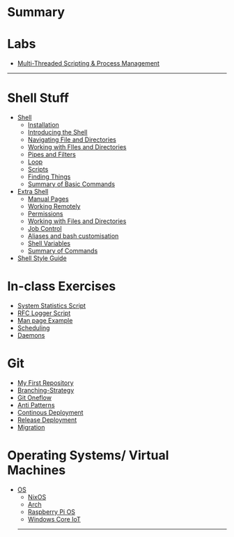 # Summary
# Labs

- [Multi-Threaded Scripting & Process Management](./Multi-ThreadedScripting-ProcessManagement/Multi-ThreadedScripting-ProcessManagement.md)

-------
# Shell Stuff
- [Shell](./Shell/shell.md)
  - [Installation](./Shell/installation.md)
  - [Introducing the Shell](./Shell/introducing_shell.md)
  - [Navigating File and Directories](./Shell/fileDir.md)
  - [Working with FIles and Directories](./Shell/create.md)
  - [Pipes and Filters](./Shell/pipefilter.md)
  - [Loop](./Shell/loops.md)
  - [Scripts](./Shell/scripts.md)
  - [Finding Things](./Shell/find.md)
  - [Summary of Basic Commands](./Shell/reference.md)
- [Extra Shell](./Shell_Extras/introduction.md)
  - [Manual Pages](./Shell_Extras/manfiles.md)
  - [Working Remotely](./Shell_Extras/workremote.md)
  - [Permissions](./Shell_Extras/permissions.md)
  - [Working with Files and Directories](./Shell_Extras/dirstruct.md)
  - [Job Control](./Shell_Extras/jobs.md)
  - [Aliases and bash customisation](./Shell_Extras/aliases.md)
  - [Shell Variables](./Shell_Extras/shellvars.md)
  - [Summary of Commands](./Shell_Extras/references.md)
- [Shell Style Guide](./Shell_Style_Guide/shellstyleguide.md)

# In-class Exercises
- [System Statistics Script]()
- [RFC Logger Script]()
- [Man page Example]()
- [Scheduling]()
- [Daemons]()

# Git
- [My First Repository](./myFirstRepository/myFirstRepository.md)
- [Branching-Strategy](./BranchingModel/BranchingModel.md)
- [Git Oneflow](./OneFlow/OneFlow.md)
- [Anti Patterns](./AntiPatterns/AntiPatterns.md)
- [Continous Deployment](./ContinousDeployment/ContinousDeployment.md)
- [Release Deployment](./ReleaseDeployment/ReleaseDeployment.md)
- [Migration](./Migration/Migration.md)

# Operating Systems/ Virtual Machines

- [OS](./OS/Introduction.md)
  - [NixOS](./OS/nixOS/nixOS.md)
  - [Arch](./OS/arch/arch.md)
  - [Raspberry Pi OS](./OS/RPIOS/rpios.md)
  - [Windows Core IoT](./OS/WindowsCoreIoT/WindowsCoreIoT.md)
  ----
